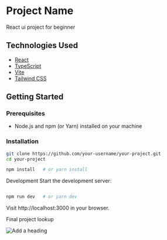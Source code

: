 # Project Name

React ui project for beginner



## Technologies Used

- [React](https://reactjs.org/)
- [TypeScript](https://www.typescriptlang.org/)
- [Vite](https://vitejs.dev/)
- [Tailwind CSS](https://tailwindcss.com/)

## Getting Started

### Prerequisites

- Node.js and npm (or Yarn) installed on your machine

### Installation


```bash
git clone https://github.com/your-username/your-project.git
cd your-project
```


```bash
npm install   # or yarn install
```
Development
Start the development server:

```bash

npm run dev   # or yarn dev
```

Visit http://localhost:3000 in your browser.

Final project lookup

![Add a heading](https://github.com/LearnCodingwithFun/react-ui-website/assets/124258692/00f54a20-4db7-4caa-9258-0df76e76fd64)
